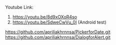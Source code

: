 Youtube Link:
1. https://youtu.be/8d9xOXoR4so
2. https://youtu.be/SdweCwVu_0I (Android test)

https://github.com/apriliakhrnnsa/PickerforDate.git
https://github.com/apriliakhrnnsa/DialogforAlert.git
